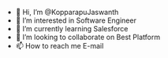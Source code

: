 - 👋 Hi, I’m @KopparapuJaswanth
- 👀 I’m interested in Software Engineer
- 🌱 I’m currently learning Salesforce 
- 💞️ I’m looking to collaborate on Best Platform 
- 📫 How to reach me E-mail

<!---
KopparapuJaswanth/KopparapuJaswanth is a ✨ special ✨ repository because its `README.md` (this file) appears on your GitHub profile.
You can click the Preview link to take a look at your changes.
--->
